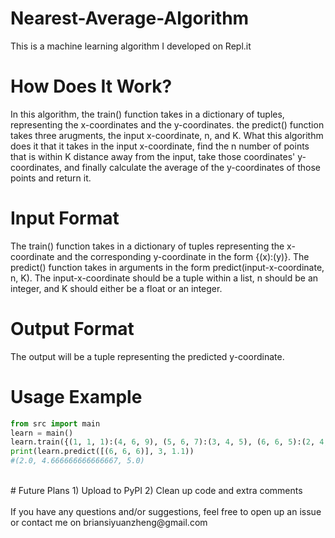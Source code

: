 # Nearest-Average-Algorithm
This is a machine learning algorithm I developed on Repl.it
<br>
# How Does It Work?
In this algorithm, the train() function takes in a dictionary of tuples, representing the x-coordinates and the y-coordinates. the predict() function takes three arugments, the input x-coordinate, n, and K. What this algorithm does it that it takes in the input x-coordinate, find the n number of points that is within K distance away from the input, take those coordinates' y-coordinates, and finally calculate the average of the y-coordinates of those points and return it.
<br>
# Input Format
The train() function takes in a dictionary of tuples representing the x-coordinate and the corresponding y-coordinate in the form {(x):(y)}. The predict() function takes in arguments in the form predict(input-x-coordinate, n, K). The input-x-coordinate should be a tuple within a list, n should be an integer, and K should either be a float or an integer. 
<br>
# Output Format
The output will be a tuple representing the predicted y-coordinate.
<br>
# Usage Example
```python
from src import main
learn = main()
learn.train({(1, 1, 1):(4, 6, 9), (5, 6, 7):(3, 4, 5), (6, 6, 5):(2, 4, 5), (6, 5, 6):(2, 3, 5), (5, 6, 6):(2, 7, 5)})
print(learn.predict([(6, 6, 6)], 3, 1.1))
#(2.0, 4.666666666666667, 5.0)
```
<br>
# Future Plans
1) Upload to PyPI
2) Clean up code and extra comments
<br>
<br>
If you have any questions and/or suggestions, feel free to open up an issue or contact me on briansiyuanzheng@gmail.com
